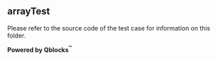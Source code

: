 ## arrayTest

Please refer to the source code of the test case for information on this folder.

**Powered by Qblocks<sup>&trade;</sup>**

